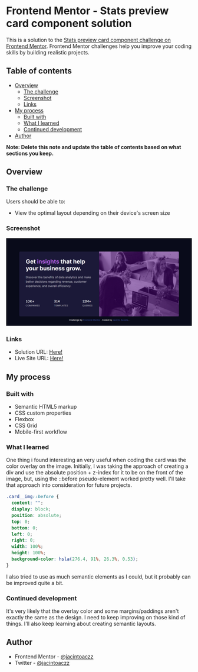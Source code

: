 # Frontend Mentor - Stats preview card component solution

This is a solution to the [Stats preview card component challenge on Frontend Mentor](https://www.frontendmentor.io/challenges/stats-preview-card-component-8JqbgoU62). Frontend Mentor challenges help you improve your coding skills by building realistic projects.

## Table of contents

- [Overview](#overview)
  - [The challenge](#the-challenge)
  - [Screenshot](#screenshot)
  - [Links](#links)
- [My process](#my-process)
  - [Built with](#built-with)
  - [What I learned](#what-i-learned)
  - [Continued development](#continued-development)
- [Author](#author)

**Note: Delete this note and update the table of contents based on what sections you keep.**

## Overview

### The challenge

Users should be able to:

- View the optimal layout depending on their device's screen size

### Screenshot

![](./assets/finished.png)

### Links

- Solution URL: [Here!](https://github.com/jacintoaczz/stats-preview-card)
- Live Site URL: [Here!](https://jacintoaczz.github.io/stats-preview-card/)

## My process

### Built with

- Semantic HTML5 markup
- CSS custom properties
- Flexbox
- CSS Grid
- Mobile-first workflow

### What I learned

One thing i found interesting an very useful when coding the card was the color overlay on the image.
Initially, I was taking the approach of creating a div and use the absolute position + z-index for it to be on the front of the image, but, using the ::before pseudo-element worked pretty well.
I'll take that approach into consideration for future projects.

```css
.card__img::before {
  content: "";
  display: block;
  position: absolute;
  top: 0;
  bottom: 0;
  left: 0;
  right: 0;
  width: 100%;
  height: 100%;
  background-color: hsla(276.4, 91%, 26.3%, 0.53);
}
```

I also tried to use as much semantic elements as I could, but it probably can be improved quite a bit.

### Continued development

It's very likely that the overlay color and some margins/paddings aren't exactly the same as the design. I need to keep improving on those kind of things.
I'll also keep learning about creating semantic layouts.

## Author

- Frontend Mentor - [@jacintoaczz](https://www.frontendmentor.io/profile/jacintoaczz)
- Twitter - [@jacintoaczz](https://www.twitter.com/jacintoaczz)
